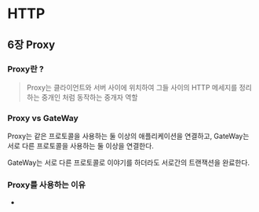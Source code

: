 # HTTP

## 6장 Proxy

### Proxy란 ?

> Proxy는 클라이언트와 서버 사이에 위치하여 그들 사이의 HTTP 메세지를 정리하는 중개인 처럼 동작하는 중개자 역할

### Proxy vs GateWay

Proxy는 같은 프로토콜을 사용하는 둘 이상의 애플리케이션을 연결하고, GateWay는 서로 다른 프로토콜을 사용하는 둘 이상을 연결한다.

GateWay는 서로 다른 프로토콜로 이야기를 하더라도 서로간의 트랜잭션을 완료한다.

### Proxy를 사용하는 이유

-
